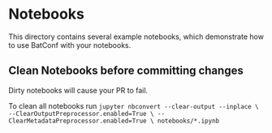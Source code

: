 # Notebooks

This directory contains several example notebooks,
which demonstrate how to use BatConf with your notebooks.

## Clean Notebooks before committing changes

Dirty notebooks will cause your PR to fail.

To clean all notebooks run `jupyter nbconvert --clear-output --inplace \
--ClearOutputPreprocessor.enabled=True \
--ClearMetadataPreprocessor.enabled=True \
notebooks/*.ipynb`
